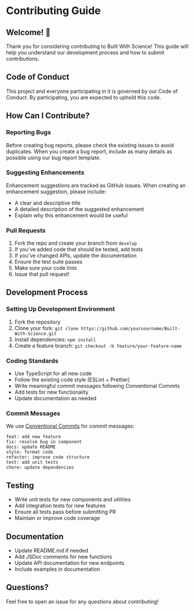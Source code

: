 # Contributing Guide

## Welcome! 👋

Thank you for considering contributing to Built With Science! This guide will help you understand our development process and how to submit contributions.

## Code of Conduct

This project and everyone participating in it is governed by our Code of Conduct. By participating, you are expected to uphold this code.

## How Can I Contribute?

### Reporting Bugs

Before creating bug reports, please check the existing issues to avoid duplicates. When you create a bug report, include as many details as possible using our bug report template.

### Suggesting Enhancements

Enhancement suggestions are tracked as GitHub issues. When creating an enhancement suggestion, please include:

- A clear and descriptive title
- A detailed description of the suggested enhancement
- Explain why this enhancement would be useful

### Pull Requests

1. Fork the repo and create your branch from `develop`
2. If you've added code that should be tested, add tests
3. If you've changed APIs, update the documentation
4. Ensure the test suite passes
5. Make sure your code lints
6. Issue that pull request!

## Development Process

### Setting Up Development Environment

1. Fork the repository
2. Clone your fork: `git clone https://github.com/yourusername/Built-With-Science.git`
3. Install dependencies: `npm install`
4. Create a feature branch: `git checkout -b feature/your-feature-name`

### Coding Standards

- Use TypeScript for all new code
- Follow the existing code style (ESLint + Prettier)
- Write meaningful commit messages following Conventional Commits
- Add tests for new functionality
- Update documentation as needed

### Commit Messages

We use [Conventional Commits](https://conventionalcommits.org/) for commit messages:

```
feat: add new feature
fix: resolve bug in component
docs: update README
style: format code
refactor: improve code structure
test: add unit tests
chore: update dependencies
```

## Testing

- Write unit tests for new components and utilities
- Add integration tests for new features
- Ensure all tests pass before submitting PR
- Maintain or improve code coverage

## Documentation

- Update README.md if needed
- Add JSDoc comments for new functions
- Update API documentation for new endpoints
- Include examples in documentation

## Questions?

Feel free to open an issue for any questions about contributing!

